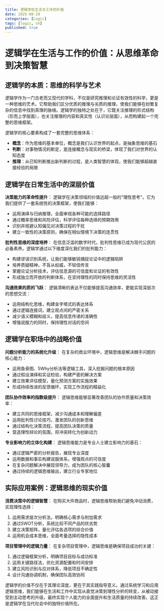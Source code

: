 ```yaml
---
title: 逻辑学在生活与工作的价值
date: 2025-08-29
categories: [Logic]
tags: [logic, sh]
published: true
---
```


# 逻辑学在生活与工作的价值：从思维革命到决策智慧

## 逻辑学的本质：思维的科学与艺术

逻辑学作为一门古老而又现代的学科，不仅是研究推理和论证有效性的科学，更是一种思维的艺术。它帮助我们区分优质的推理与劣质的推理，使我们能够在纷繁复杂的信息中找到真理的脉络。逻辑学的独特之处在于，它既关注推理的形式结构（形而上学层面），也关注推理的内容和真实性（认识论层面），从而构建起一个完整的思维框架。

逻辑学的核心要素构成了一套完整的思维体系：
- **概念**：作为思维的基本单位，概念是我们认识世界的起点，是抽象思维的基石
- **判断**：对事物情况的断定，是连接概念与现实的桥梁，体现了我们对世界的认知态度
- **推理**：从已知判断推出新判断的过程，是人类智慧的体现，使我们能够超越直接经验的局限

## 逻辑学在日常生活中的深层价值

**决策能力的革命性提升**：
逻辑学在决策领域的价值远超一般的"理性思考"。它为我们提供了一套系统性的决策框架，使我们能够：
- 运用演绎与归纳推理，全面审视各种可能的选择路径
- 通过概率思维和风险评估，科学评估每种选择的预期效用
- 识别并规避认知偏见对决策过程的干扰
- 建立一致性的决策原则，确保在相似情境下决策的连贯性

**批判性思维的深度培养**：
在信息泛滥的数字时代，批判性思维已成为现代公民的必备素养。逻辑学通过以下维度深化我们的批判能力：
- 构建谬误识别系统，让我们能够敏锐捕捉论证中的逻辑陷阱
- 培养质疑精神，不盲从权威，不轻信传言
- 掌握论证分析技术，评估信息源的可信度和论证的有效性
- 形成独立而开放的判断体系，在坚持理性的同时保持思维的灵活性

**沟通效果的质的飞跃**：
逻辑清晰的表达不仅能够提高沟通效率，更能实现深层次的思想交流：
- 运用结构化思维，构建金字塔式的表达体系
- 通过逻辑连接词，建立观点间的严密关系
- 减少语义模糊和歧义，提高信息传递的准确性
- 增强说服力的同时，保持理性对话的空间

## 逻辑学在职场中的战略价值

**问题分析能力的系统化升级**：
在复杂的商业环境中，逻辑思维是解决棘手问题的核心能力：
- 运用鱼骨图、5Why分析法等逻辑工具，深入挖掘问题的根本原因
- 通过假设演绎和实证检验，构建严密的解决方案
- 建立效果评估模型，量化预测方案的实施效果
- 形成持续改进的反馈循环，实现工作流程的精益化

**团队协作效率的指数级提升**：
逻辑思维能够显著改善团队的协作质量和决策效率：
- 建立共同的思维框架，减少沟通成本和理解偏差
- 运用批判性讨论技巧，激发团队的创新思维
- 通过结构化决策流程，提高团队决策的质量
- 营造理性辩论的氛围，将冲突转化为创新动力

**专业影响力的立体化构建**：
逻辑思维能力是专业人士建立影响力的基石：
- 通过逻辑严密的分析报告，展现专业深度
- 运用数据和事实构建说服体系，增强观点的可信度
- 在复杂问题解决中展现领导力，成为团队的核心智囊
- 通过持续的逻辑思维输出，建立行业专家地位

## 实际应用案例：逻辑思维的现实价值

**消费决策中的逻辑智慧**：
在购买大件商品时，逻辑思维帮助我们避免冲动消费，实现理性选择：
1. 运用需求层次分析法，明确核心需求与附加需求
2. 通过SWOT分析，系统比较不同产品的优劣势
3. 建立决策矩阵，量化评估各选项的综合价值
4. 运用机会成本思维，全面考量选择的隐性成本

**项目管理中的逻辑力量**：
在复杂项目管理中，逻辑思维是确保项目成功的关键：
1. 通过逻辑框架分析，明确项目目标与成功标准
2. 运用关键路径法，优化资源配置和时间安排
3. 建立风险识别与应对体系，降低项目不确定性
4. 设计沟通协调机制，确保团队高效协同

逻辑学的价值不仅在于其理论深度，更在于其实践指导意义。通过系统学习和应用逻辑思维，我们能够在生活和工作中实现从直觉决策到理性分析的转变，从被动接受到主动思考的升级，最终实现个人能力的全面提升和生活质量的持续改善。这正是逻辑学在当代社会中的独特价值所在。